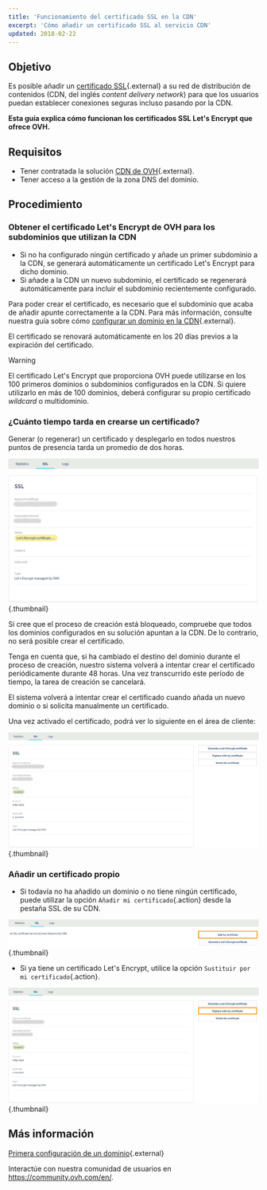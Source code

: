```yaml
---
title: 'Funcionamiento del certificado SSL en la CDN'
excerpt: 'Cómo añadir un certificado SSL al servicio CDN'
updated: 2018-02-22
---
```



## Objetivo

Es posible añadir un [certificado SSL](https://www.ovhcloud.com/es-es/web-hosting/options/ssl/){.external} a su red de distribución de contenidos (CDN, del inglés *content delivery network*) para que los usuarios puedan establecer conexiones seguras incluso pasando por la CDN.

**Esta guía explica cómo funcionan los certificados SSL Let's Encrypt que ofrece OVH.**


## Requisitos

- Tener contratada la solución [CDN de OVH](https://www.ovh.es/cdn/){.external}.
- Tener acceso a la gestión de la zona DNS del dominio.

## Procedimiento

### Obtener el certificado Let's Encrypt de OVH para los subdominios que utilizan la CDN

- Si no ha configurado ningún certificado y añade un primer subdominio a la CDN, se generará automáticamente un certificado Let's Encrypt para dicho dominio.
- Si añade a la CDN un nuevo subdominio, el certificado se regenerará automáticamente para incluir el subdominio recientemente configurado.


Para poder crear el certificado, es necesario que el subdominio que acaba de añadir apunte correctamente a la CDN. Para más información, consulte nuestra guía sobre cómo [configurar un dominio en la CDN](/pages/network/content_delivery_network_infrastructure/first_domain_name_configuration){.external}.

El certificado se renovará automáticamente en los 20 días previos a la expiración del certificado.

> [!warning]
>
> El certificado Let's Encrypt que proporciona OVH puede utilizarse en los 100 primeros dominios o subdominios configurados en la CDN. Si quiere utilizarlo en más de 100 dominios, deberá configurar su propio certificado *wildcard* o multidominio.
>


### ¿Cuánto tiempo tarda en crearse un certificado?

Generar (o regenerar) un certificado y desplegarlo en todos nuestros puntos de presencia tarda un promedio de dos horas.

![Creación de un certificado SSL](images/ssl_in_progress.png){.thumbnail}


Si cree que el proceso de creación está bloqueado, compruebe que todos los dominios configurados en su solución apuntan a la CDN. De lo contrario, no será posible crear el certificado.

Tenga en cuenta que, si ha cambiado el destino del dominio durante el proceso de creación, nuestro sistema volverá a intentar crear el certificado periódicamente durante 48 horas. Una vez transcurrido este período de tiempo, la tarea de creación se cancelará.

El sistema volverá a intentar crear el certificado cuando añada un nuevo dominio o si solicita manualmente un certificado.

Una vez activado el certificado, podrá ver lo siguiente en el área de cliente:

![SSL validado](images/ssl_validated.png){.thumbnail}


### Añadir un certificado propio

- Si todavía no ha añadido un dominio o no tiene ningún certificado, puede utilizar la opción `Añadir mi certificado`{.action} desde la pestaña SSL de su CDN.


![Añadir un certificado SSL](images/add_ssl.png){.thumbnail}

- Si ya tiene un certificado Let's Encrypt, utilice la opción `Sustituir por mi certificado`{.action}.

![Sustituir un certificado SSL](images/change_ssl.png){.thumbnail}


## Más información

[Primera configuración de un dominio](/pages/network/content_delivery_network_infrastructure/first_domain_name_configuration){.external}

Interactúe con nuestra comunidad de usuarios en <https://community.ovh.com/en/>.